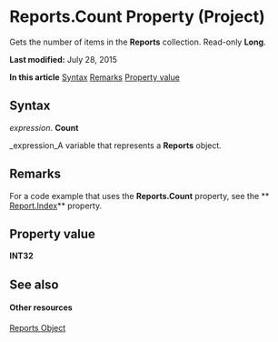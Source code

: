 
# Reports.Count Property (Project)
Gets the number of items in the  **Reports** collection. Read-only **Long**.

 **Last modified:** July 28, 2015

 **In this article**
 [Syntax](#sectionSection0)
 [Remarks](#sectionSection1)
 [Property value](#sectionSection2)


## Syntax
<a name="sectionSection0"> </a>

 _expression_. **Count**

 _expression_A variable that represents a  **Reports** object.


## Remarks
<a name="sectionSection1"> </a>

For a code example that uses the  **Reports.Count** property, see the ** [Report.Index](3a0ccb0f-443e-ea35-4766-b79f97fef84a.md)** property.


## Property value
<a name="sectionSection2"> </a>

 **INT32**


## See also
<a name="sectionSection2"> </a>


#### Other resources


 [Reports Object](a9f4a13b-1907-dbe8-8077-fb1226bb8bb9.md)
